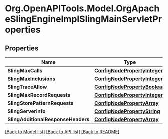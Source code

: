 # Org.OpenAPITools.Model.OrgApacheSlingEngineImplSlingMainServletProperties
## Properties

Name | Type | Description | Notes
------------ | ------------- | ------------- | -------------
**SlingMaxCalls** | [**ConfigNodePropertyInteger**](ConfigNodePropertyInteger.md) |  | [optional] 
**SlingMaxInclusions** | [**ConfigNodePropertyInteger**](ConfigNodePropertyInteger.md) |  | [optional] 
**SlingTraceAllow** | [**ConfigNodePropertyBoolean**](ConfigNodePropertyBoolean.md) |  | [optional] 
**SlingMaxRecordRequests** | [**ConfigNodePropertyInteger**](ConfigNodePropertyInteger.md) |  | [optional] 
**SlingStorePatternRequests** | [**ConfigNodePropertyArray**](ConfigNodePropertyArray.md) |  | [optional] 
**SlingServerinfo** | [**ConfigNodePropertyString**](ConfigNodePropertyString.md) |  | [optional] 
**SlingAdditionalResponseHeaders** | [**ConfigNodePropertyArray**](ConfigNodePropertyArray.md) |  | [optional] 

[[Back to Model list]](../README.md#documentation-for-models) [[Back to API list]](../README.md#documentation-for-api-endpoints) [[Back to README]](../README.md)

